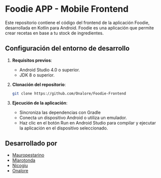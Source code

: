 # Foodie APP - Mobile Frontend

Este repositorio contiene el código del frontend de la aplicación Foodie, desarrollada en Kotlin
para Android.
Foodie es una aplicación que permite crear recetas en base a tu stock de ingredientes.

## Configuración del entorno de desarrollo

1. **Requisitos previos**:
    - Android Studio 4.0 o superior.
    - JDK 8 o superior.

2. **Clonación del repositorio**:
   ```bash
   git clone https://github.com/Onalore/Foodie-Frontend

3. **Ejecución de la aplicación**:
    - Sincroniza las dependencias con Gradle
    - Conecta un dispositivo Android o utiliza un emulador.
    - Haz clic en el botón Run en Android Studio para compilar y ejecutar la aplicación en el
      dispositivo seleccionado.

## Desarrollado por

- [Mauropestarino](https://github.com/Mauropestarino)
- [Mlarotonda](https://github.com/Mlarotonda)
- [Nicogiu](https://github.com/Nicogiu)
- [Onalore](https://github.com/Onalore)